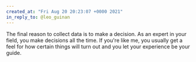 ```yaml
---
created_at: "Fri Aug 20 20:23:07 +0000 2021"
in_reply_to: @leo_guinan
---
```


The final reason to collect data is to make a decision. As an expert in your field, you make decisions all the time. If you're like me, you usually get a feel for how certain things will turn out and you let your experience be your guide.